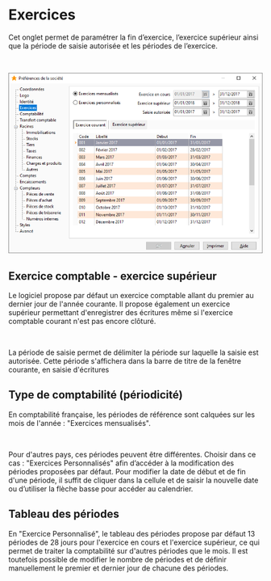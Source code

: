 # Exercices




Cet onglet permet de paramétrer la fin d’exercice, l’exercice supérieur ainsi que la période de saisie autorisée et les périodes de l’exercice.


 


![](OngletExercices.png)


## Exercice comptable - exercice supérieur


Le logiciel propose par défaut un exercice comptable allant du premier au dernier jour de l'année courante. Il propose également un exercice supérieur permettant d'enregistrer des écritures même si l'exercice comptable courant n'est pas encore clôturé.


 


La période de saisie permet de délimiter la période sur laquelle la saisie est autorisée. Cette période s'affichera dans la barre de titre de la fenêtre courante, en saisie d'écritures


## Type de comptabilité (périodicité)


En comptabilité française, les périodes de référence sont calquées sur les mois de l'année : "Exercices mensualisés".


 


Pour d'autres pays, ces périodes peuvent être différentes. Choisir dans ce cas : "Exercices Personnalisés" afin d’accéder à la modification des périodes proposées par défaut. Pour modifier la date de début et de fin d'une période, il suffit de cliquer dans la cellule et de saisir la nouvelle date ou d’utiliser la flèche basse pour accéder au calendrier.


## Tableau des périodes


En "Exercice Personnalisé", le tableau des périodes propose par défaut 13 périodes de 28 jours pour l'exercice en cours et l'exercice supérieur, ce qui permet de traiter la comptabilité sur d'autres périodes que le mois. Il est toutefois possible de modifier le nombre de périodes et de définir manuellement le premier et dernier jour de chacune des périodes.


 


 



